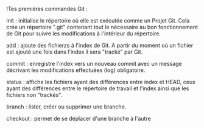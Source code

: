  !Tes premières commandes Git :

init : initialise le répertoire où elle est exécutée comme un Projet Git. Cela crée un répertoire ".git" contenant tout le nécessaire au bon fonctionnement de Git pour suivre les modifications à l'intérieur du répertoire.

add : ajoute des fichierzs à l'index de Git. A partir du moment où un fichier est ajouté une fois dans l'index il sera "tracké" par Git.

commit : enregistre l'index vers un nouveau commit avec un message décrivant les modifications effectuées (log) obligatoire.

status : affiche les fichiers ayant des différences entre index et HEAD, ceux ayant des différences entre le répertoire de travail et l'index ainsi que les fichiers non "trackés".

branch : lister, créer ou supprimer une branche.

checkout : permet de se déplacer d'une branche à l'autre
